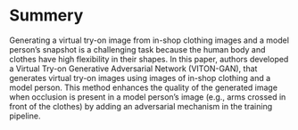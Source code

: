 # Summery

Generating a virtual try-on image from in-shop clothing images and a model person’s snapshot is a challenging task because the
human body and clothes have high flexibility in their shapes. In this paper, authors developed a Virtual Try-on Generative Adversarial
Network (VITON-GAN), that generates virtual try-on images using images of in-shop clothing and a model person. This method
enhances the quality of the generated image when occlusion is present in a model person’s image (e.g., arms crossed in front of
the clothes) by adding an adversarial mechanism in the training pipeline.
